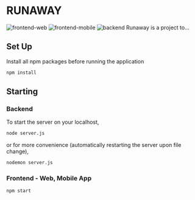 # RUNAWAY
![frontend-web](https://github.com/umcody/runaway/workflows/frontend-web/badge.svg) ![frontend-mobile](https://github.com/umcody/runaway/workflows/frontend-mobile/badge.svg) ![backend](https://github.com/umcody/runaway/workflows/backend/badge.svg)
Runaway is a project to...

## Set Up

Install all npm packages before running the application

```bash
npm install
```
## Starting

### Backend

To start the server on your localhost,

```bash
node server.js
```

or for more convenience (automatically restarting the server upon file change),

```bash
nodemon server.js
```
### Frontend - Web, Mobile App
```bash
npm start
```
